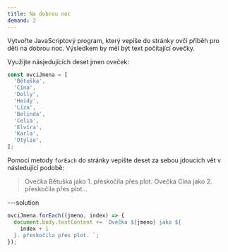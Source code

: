 ```yaml
---
title: Na dobrou noc
demand: 2
---
```


Vytvořte JavaScriptový program, který vepíše do stránky ovčí příběh pro děti na dobrou noc. Výsledkem by měl být text počítající ovečky.

Využijte násjedujících deset jmen oveček:

```js
const ovciJmena = [
  'Bětuška',
  'Cína',
  'Dolly',
  'Heidy',
  'Líza',
  'Belinda',
  'Celia',
  'Elvíra',
  'Karla',
  'Otýlie',
];
```

Pomocí metody `forEach` do stránky vepište deset za sebou jdoucích vět v následující podobě:

> Ovečka Bětuška jako 1. přeskočila přes plot. Ovečka Cína jako 2. přeskočila přes plot…

---solution

```js
ovciJmena.forEach((jmeno, index) => {
  document.body.textContent += `Ovečka ${jmeno} jako ${
    index + 1
  }. přeskočila přes plot. `;
});
```
